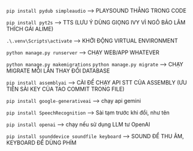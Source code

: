 `pip install pydub simpleaudio` --> PLAYSOUND THẲNG TRONG CODE

`pip install pyt2s` --> TTS (LƯU Ý DÙNG GIỌNG IVY VÌ NGÔ BẢO LÂM THÍCH GÁI ALIME)

`.\.venv\Scripts\activate` --> KHỞI ĐỘNG VIRTUAL ENVIRONMENT

`python manage.py runserver` --> CHẠY WEB/APP WHATEVER

`python manage.py makemigrations`
`python manage.py migrate` --> CHẠY MIGRATE MỖI LẦN THAY ĐỔI DATABASE

`pip install assemblyai` --> CÀI ĐỂ CHẠY API STT CỦA ASSEMBLY (ƯU TIÊN SÀI KEY CỦA TAO COMMIT TRONG FILE)

`pip install google-generativeai` --> chạy api gemini

`pip install SpeechRecognition` --> Sài tạm trước khi đổi, như tên

`pip install openai` --> chạy nếu sử dụng LLM tư OpenAI

`pip install sounddevice soundfile keyboard` --> SOUND ĐỂ THU ÂM, KEYBOARD ĐỂ DÙNG PHÍM
